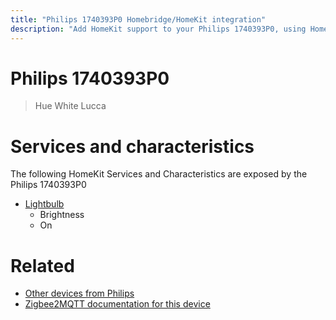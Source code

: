 ```yaml
---
title: "Philips 1740393P0 Homebridge/HomeKit integration"
description: "Add HomeKit support to your Philips 1740393P0, using Homebridge, Zigbee2MQTT and homebridge-z2m."
---
```

<!---
This file has been GENERATED using src/docgen/docgen.ts
DO NOT EDIT THIS FILE MANUALLY!
-->
# Philips 1740393P0
> Hue White Lucca


# Services and characteristics
The following HomeKit Services and Characteristics are exposed by
the Philips 1740393P0

* [Lightbulb](../../light.md)
  * Brightness
  * On


# Related
* [Other devices from Philips](../index.md#philips)
* [Zigbee2MQTT documentation for this device](https://www.zigbee2mqtt.io/devices/1740393P0.html)